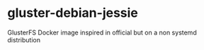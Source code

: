 # gluster-debian-jessie
GlusterFS Docker image inspired in official but on a non systemd distribution
